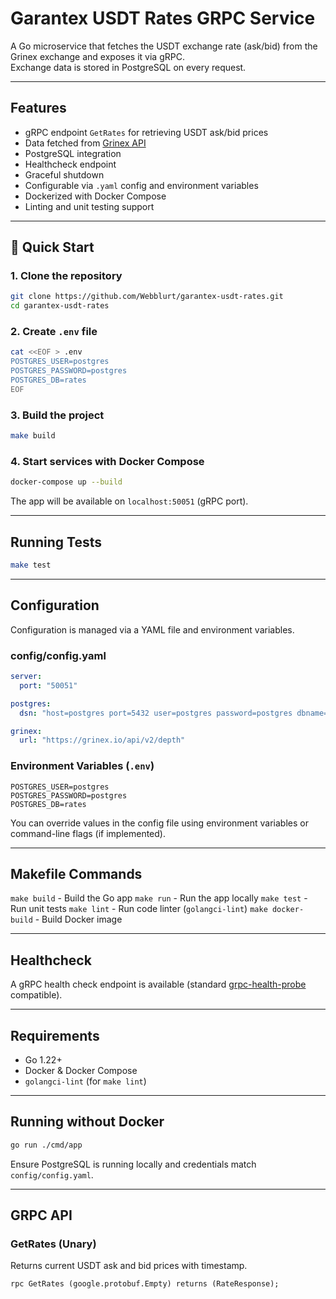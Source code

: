 # Garantex USDT Rates GRPC Service

A Go microservice that fetches the USDT exchange rate (ask/bid) from the Grinex exchange and exposes it via gRPC.  
Exchange data is stored in PostgreSQL on every request.

---

## Features

- gRPC endpoint `GetRates` for retrieving USDT ask/bid prices
- Data fetched from [Grinex API](https://grinex.io/api/v2/depth)
- PostgreSQL integration
- Healthcheck endpoint
- Graceful shutdown
- Configurable via `.yaml` config and environment variables
- Dockerized with Docker Compose
- Linting and unit testing support

---

## 🏁 Quick Start

### 1. Clone the repository

```bash
git clone https://github.com/Webblurt/garantex-usdt-rates.git
cd garantex-usdt-rates
```

### 2. Create `.env` file

```bash
cat <<EOF > .env
POSTGRES_USER=postgres
POSTGRES_PASSWORD=postgres
POSTGRES_DB=rates
EOF
```

### 3. Build the project

```bash
make build
```

### 4. Start services with Docker Compose

```bash
docker-compose up --build
```

The app will be available on `localhost:50051` (gRPC port).

---

## Running Tests

```bash
make test
```

---

## Configuration

Configuration is managed via a YAML file and environment variables.

### config/config.yaml

```yaml
server:
  port: "50051"

postgres:
  dsn: "host=postgres port=5432 user=postgres password=postgres dbname=rates sslmode=disable"

grinex:
  url: "https://grinex.io/api/v2/depth"
```

### Environment Variables (`.env`)

```env
POSTGRES_USER=postgres
POSTGRES_PASSWORD=postgres
POSTGRES_DB=rates
```

You can override values in the config file using environment variables or command-line flags (if implemented).

---

## Makefile Commands

`make build` - Build the Go app
`make run` - Run the app locally
`make test` - Run unit tests
`make lint` - Run code linter (`golangci-lint`)
`make docker-build` - Build Docker image

---

##  Healthcheck

A gRPC health check endpoint is available (standard [grpc-health-probe](https://github.com/grpc-ecosystem/grpc-health-probe) compatible).

---

## Requirements

- Go 1.22+
- Docker & Docker Compose
- `golangci-lint` (for `make lint`)

---

##  Running without Docker

```bash
go run ./cmd/app
```

Ensure PostgreSQL is running locally and credentials match `config/config.yaml`.

---

##  GRPC API

### GetRates (Unary)

Returns current USDT ask and bid prices with timestamp.

```proto
rpc GetRates (google.protobuf.Empty) returns (RateResponse);
```
